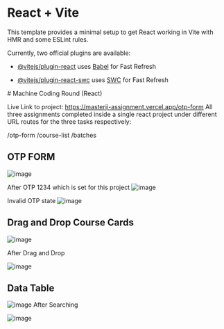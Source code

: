 # React + Vite

This template provides a minimal setup to get React working in Vite with HMR and some ESLint rules.

Currently, two official plugins are available:

- [@vitejs/plugin-react](https://github.com/vitejs/vite-plugin-react/blob/main/packages/plugin-react/README.md) uses [Babel](https://babeljs.io/) for Fast Refresh
  
- [@vitejs/plugin-react-swc](https://github.com/vitejs/vite-plugin-react-swc) uses [SWC](https://swc.rs/) for Fast Refresh
  
#   Machine Coding Round (React)

Live Link to project: https://masterji-assignment.vercel.app/otp-form 
All three assignments completed inside a single react project under different URL routes for the three tasks respectively:

/otp-form
/course-list
/batches

## OTP FORM

 ![image](https://github.com/user-attachments/assets/8bec5def-bd36-4082-9564-4f3957039a9b)

After OTP 1234 which is set for this project
![image](https://github.com/user-attachments/assets/ffc96880-9b9f-4363-ac79-a9332a892d60)

Invalid OTP state
![image](https://github.com/user-attachments/assets/6e37975e-eed8-412d-b4f3-2d8b6e58c5cf)

 
## Drag and Drop Course Cards

![image](https://github.com/user-attachments/assets/2efe0230-aece-4e0f-bb88-b01359b907c6)

After Drag and Drop

![image](https://github.com/user-attachments/assets/8350016e-b48b-4bbf-ae21-2b4c0dedc7e3)


## Data Table
![image](https://github.com/user-attachments/assets/8791a2a0-ae91-44c0-a6ba-114a995a954c)
After Searching

![image](https://github.com/user-attachments/assets/c5c993f2-ff50-4442-9734-fde31e64dde7)
